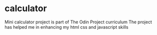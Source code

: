 # calculator
Mini calculator project is part of The Odin Project curriculum 
The project has helped me in enhancing my html css and javascript skills